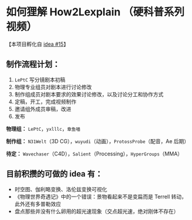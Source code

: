 # 如何狸解 How2Lexplain （硬科普系列视频）

【本项目孵化自 [idea #15](https://github.com/orgs/uupers/teams/daily-idea/discussions/15)】



## 制作流程计划：

1. `LePtC` 写分镜剧本初稿
1. 物理专业组员对剧本进行讨论修改
1. 制作组成员对剧本要求的效果讨论修改，以及讨论分工和协作方式
1. 定稿，开工，完成视频制作
1. 邀请组外成员审稿，改进
1. 发布



**物理组：** `LePtC`，`yxlllc`，`章鱼喵`

**制作组：** `N31Welt`（3D CG），`wuyudi`（动画），`ProtossProbe`（配音，Ae 后期）

**待定：** `Wavechaser`（C4D），`Salient`（Processing），`HyperGroups`（MMA）



## 目前积攒的可做的 idea 有：

- 时空图、伽利略变换、洛伦兹变换可视化
- 《物理世界奇遇记》中的一个错误：景物看起来不是变扁而是 Terrell 转动，此外还有多普勒效应
- 盘点那些并没有什么卵用的超光速现象（交点超光速，绝对刚体不存在）
<!-- - 水到底是因为什么被静电吸引 -->



